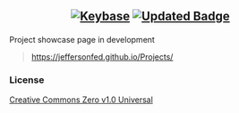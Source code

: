 <h2 align="center">

[![Keybase](https://img.shields.io/badge/Keybase-black?style=flat&logo=keybase&logoColor=orange)](https://keybase.io/jeffersonfed/)
[![Updated Badge][UpdateBadge]][UpdateLink]

</h2>

Project showcase page in development
> https://jeffersonfed.github.io/Projects/

### License

[Creative Commons Zero v1.0 Universal](LICENSE)


<!-- ============== -->
<!-- Links -->
<!-- ============== -->

[UpdateBadge]: https://badges.pufler.dev/updated/jeffersonfed/Projects?&label=Last%20Updated&color=blue&icon=5&pretty=false&style=flat

[UpdateLink]: https://github.com/jeffersonfed/Projects
